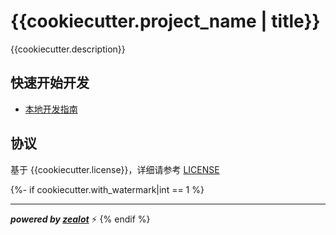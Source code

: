 # {{cookiecutter.project_name | title}}

{{cookiecutter.description}}


## 快速开始开发

- [本地开发指南](docs/dev_guide.md)

## 协议

基于 {{cookiecutter.license}}，详细请参考 [LICENSE](LICENSE)

{%- if cookiecutter.with_watermark|int == 1 %}

---
***powered by [zealot](https://github.com/IMBlues/zealot)*** ⚡️
{% endif %}